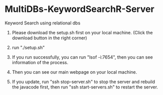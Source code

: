 # MultiDBs-KeywordSearchR-Server
Keyword Search using relational dbs

1. Please download the setup.sh first on your local machine.
(Click the download button in the right corner)

2. run "./setup.sh"

3. If you run successfully, you can run "lsof -i:7654", then you can see information of the process.

4. Then you can see our main webpage on your local machine.

5. If you update, run "ssh stop-server.sh" to stop the server and rebuild the javacode first, then run "ssh start-servers.sh" to restart the server.
